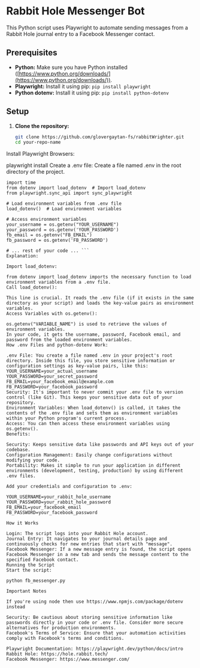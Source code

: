 # Rabbit Hole Messenger Bot

This Python script uses Playwright to automate sending messages from a Rabbit Hole journal entry to a Facebook Messenger contact. 

## Prerequisites

* **Python:** Make sure you have Python installed ([https://www.python.org/downloads/](https://www.python.org/downloads/)).
* **Playwright:** Install it using pip: `pip install playwright`
* **Python dotenv:** Install it using pip: `pip install python-dotenv`

## Setup

1. **Clone the repository:**
   ```bash
   git clone https://github.com/glovergaytan-fs/rabbitWrighter.git
   cd your-repo-name
Install Playwright Browsers:

playwright install 
Create a .env file: Create a file named .env in the root directory of the project.

```import os
import time
from dotenv import load_dotenv  # Import load_dotenv
from playwright.sync_api import sync_playwright

# Load environment variables from .env file
load_dotenv()  # Load environment variables 

# Access environment variables
your_username = os.getenv("YOUR_USERNAME")
your_password = os.getenv('YOUR_PASSWORD')
fb_email = os.getenv("FB_EMAIL")
fb_password = os.getenv('FB_PASSWORD')

# ... rest of your code ... ```
Explanation:

Import load_dotenv:

from dotenv import load_dotenv imports the necessary function to load environment variables from a .env file.
Call load_dotenv():

This line is crucial. It reads the .env file (if it exists in the same directory as your script) and loads the key-value pairs as environment variables.
Access Variables with os.getenv():

os.getenv("VARIABLE_NAME") is used to retrieve the values of environment variables.
In your code, it gets the username, password, Facebook email, and password from the loaded environment variables.
How .env Files and python-dotenv Work:

.env File: You create a file named .env in your project's root directory. Inside this file, you store sensitive information or configuration settings as key-value pairs, like this:
YOUR_USERNAME=your_actual_username
YOUR_PASSWORD=your_secret_password
FB_EMAIL=your_facebook_email@example.com
FB_PASSWORD=your_facebook_password
Security: It's important to never commit your .env file to version control (like Git). This keeps your sensitive data out of your repository.
Environment Variables: When load_dotenv() is called, it takes the contents of the .env file and sets them as environment variables within your Python program's current process.
Access: You can then access these environment variables using os.getenv().
Benefits:

Security: Keeps sensitive data like passwords and API keys out of your codebase.
Configuration Management: Easily change configurations without modifying your code.
Portability: Makes it simple to run your application in different environments (development, testing, production) by using different .env files.

Add your credentials and configuration to .env:

YOUR_USERNAME=your_rabbit_hole_username
YOUR_PASSWORD=your_rabbit_hole_password
FB_EMAIL=your_facebook_email
FB_PASSWORD=your_facebook_password 

How it Works

Login: The script logs into your Rabbit Hole account.
Journal Entry: It navigates to your journal details page and continuously checks for new entries that start with "message".
Facebook Messenger: If a new message entry is found, the script opens Facebook Messenger in a new tab and sends the message content to the specified Facebook contact.
Running the Script
Start the script:

python fb_messenger.py

Important Notes

If you're using node then use https://www.npmjs.com/package/dotenv instead

Security: Be cautious about storing sensitive information like passwords directly in your code or .env file. Consider more secure alternatives for production environments.
Facebook's Terms of Service: Ensure that your automation activities comply with Facebook's terms and conditions.

Playwright Documentation: https://playwright.dev/python/docs/intro
Rabbit Hole: https://hole.rabbit.tech/
Facebook Messenger: https://www.messenger.com/
